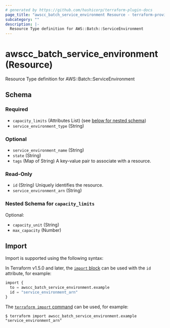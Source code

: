 ```yaml
---
# generated by https://github.com/hashicorp/terraform-plugin-docs
page_title: "awscc_batch_service_environment Resource - terraform-provider-awscc"
subcategory: ""
description: |-
  Resource Type definition for AWS::Batch::ServiceEnvironment
---
```


# awscc_batch_service_environment (Resource)

Resource Type definition for AWS::Batch::ServiceEnvironment



<!-- schema generated by tfplugindocs -->
## Schema

### Required

- `capacity_limits` (Attributes List) (see [below for nested schema](#nestedatt--capacity_limits))
- `service_environment_type` (String)

### Optional

- `service_environment_name` (String)
- `state` (String)
- `tags` (Map of String) A key-value pair to associate with a resource.

### Read-Only

- `id` (String) Uniquely identifies the resource.
- `service_environment_arn` (String)

<a id="nestedatt--capacity_limits"></a>
### Nested Schema for `capacity_limits`

Optional:

- `capacity_unit` (String)
- `max_capacity` (Number)

## Import

Import is supported using the following syntax:

In Terraform v1.5.0 and later, the [`import` block](https://developer.hashicorp.com/terraform/language/import) can be used with the `id` attribute, for example:

```terraform
import {
  to = awscc_batch_service_environment.example
  id = "service_environment_arn"
}
```

The [`terraform import` command](https://developer.hashicorp.com/terraform/cli/commands/import) can be used, for example:

```shell
$ terraform import awscc_batch_service_environment.example "service_environment_arn"
```
